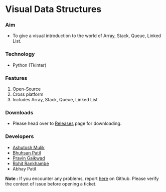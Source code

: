 # Visual Data Structures

### Aim 
- To give a visual introduction to the world of Array, Stack, Queue, Linked List.

### Technology
- Python (Tkinter)

### Features 
1. Open-Source 
2. Cross platform
3. Includes Array, Stack, Queue, Linked List

### Downloads
- Please head over to [Releases](https://github.com/ashutosh-mulik/Data-Structures/releases/tag/v1.0) page for downloading.

### Developers
- [Ashutosh Mulik](https://github.com/ashutosh-mulik)
- [Bhuhsan Patil](https://github.com/patilb847)
- [Pravin Gaikwad](https://github.com/pravin6279)
- [Rohit Rankhambe](https://github.com/rohit651)
- Abhay Patil

**Note :** If you encounter any problems, report [here](https://github.com/ashutosh-mulik/Data-Structures/issues) on Github. Please verify the context of issue before opening a ticket.
